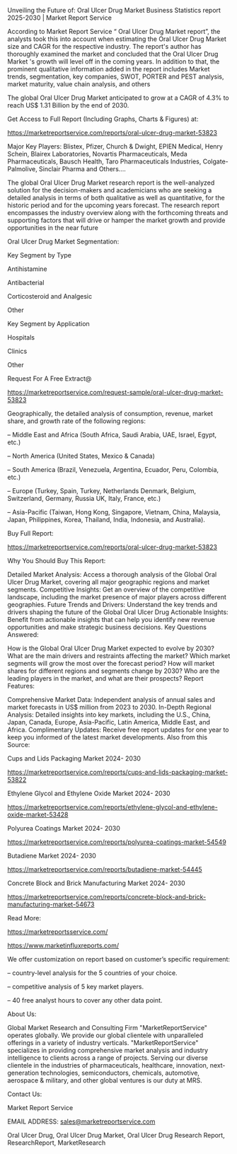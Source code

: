Unveiling the Future of: Oral Ulcer Drug Market Business Statistics report 2025-2030 | Market Report Service

According to Market Report Service “ Oral Ulcer Drug Market report”, the analysts took this into account when estimating the Oral Ulcer Drug Market size and CAGR for the respective industry. The report's author has thoroughly examined the market and concluded that the Oral Ulcer Drug Market 's growth will level off in the coming years. In addition to that, the prominent qualitative information added in the report includes Market trends, segmentation, key companies, SWOT, PORTER and PEST analysis, market maturity, value chain analysis, and others

The global Oral Ulcer Drug Market anticipated to grow at a CAGR of 4.3% to reach US$ 1.31 Billion by the end of 2030.

Get Access to Full Report (Including Graphs, Charts & Figures) at:

https://marketreportservice.com/reports/oral-ulcer-drug-market-53823

Major Key Players: Blistex, Pfizer, Church & Dwight, EPIEN Medical, Henry Schein, Blairex Laboratories, Novartis Pharmaceuticals, Meda Pharmaceuticals, Bausch Health, Taro Pharmaceuticals Industries, Colgate-Palmolive, Sinclair Pharma and Others….

The global Oral Ulcer Drug Market research report is the well-analyzed solution for the decision-makers and academicians who are seeking a detailed analysis in terms of both qualitative as well as quantitative, for the historic period and for the upcoming years forecast. The research report encompasses the industry overview along with the forthcoming threats and supporting factors that will drive or hamper the market growth and provide opportunities in the near future

Oral Ulcer Drug Market Segmentation:

Key Segment by Type

Antihistamine

Antibacterial

Corticosteroid and Analgesic

Other

Key Segment by Application

Hospitals

Clinics

Other

Request For A Free Extract@

https://marketreportservice.com/request-sample/oral-ulcer-drug-market-53823

Geographically, the detailed analysis of consumption, revenue, market share, and growth rate of the following regions:

– Middle East and Africa (South Africa, Saudi Arabia, UAE, Israel, Egypt, etc.)

– North America (United States, Mexico & Canada)

– South America (Brazil, Venezuela, Argentina, Ecuador, Peru, Colombia, etc.)

– Europe (Turkey, Spain, Turkey, Netherlands Denmark, Belgium, Switzerland, Germany, Russia UK, Italy, France, etc.)

– Asia-Pacific (Taiwan, Hong Kong, Singapore, Vietnam, China, Malaysia, Japan, Philippines, Korea, Thailand, India, Indonesia, and Australia).

Buy Full Report:

https://marketreportservice.com/reports/oral-ulcer-drug-market-53823

Why You Should Buy This Report:

Detailed Market Analysis: Access a thorough analysis of the Global Oral Ulcer Drug Market, covering all major geographic regions and market segments.
Competitive Insights: Get an overview of the competitive landscape, including the market presence of major players across different geographies.
Future Trends and Drivers: Understand the key trends and drivers shaping the future of the Global Oral Ulcer Drug
Actionable Insights: Benefit from actionable insights that can help you identify new revenue opportunities and make strategic business decisions.
Key Questions Answered:

How is the Global Oral Ulcer Drug Market expected to evolve by 2030?
What are the main drivers and restraints affecting the market?
Which market segments will grow the most over the forecast period?
How will market shares for different regions and segments change by 2030?
Who are the leading players in the market, and what are their prospects?
Report Features:

Comprehensive Market Data: Independent analysis of annual sales and market forecasts in US$ million from 2023 to 2030.
In-Depth Regional Analysis: Detailed insights into key markets, including the U.S., China, Japan, Canada, Europe, Asia-Pacific, Latin America, Middle East, and Africa.
Complimentary Updates: Receive free report updates for one year to keep you informed of the latest market developments.
Also from this Source:

Cups and Lids Packaging Market 2024- 2030

https://marketreportservice.com/reports/cups-and-lids-packaging-market-53822

Ethylene Glycol and Ethylene Oxide Market 2024- 2030

https://marketreportservice.com/reports/ethylene-glycol-and-ethylene-oxide-market-53428

Polyurea Coatings Market 2024- 2030

https://marketreportservice.com/reports/polyurea-coatings-market-54549

Butadiene Market 2024- 2030

https://marketreportservice.com/reports/butadiene-market-54445

Concrete Block and Brick Manufacturing Market 2024- 2030

https://marketreportservice.com/reports/concrete-block-and-brick-manufacturing-market-54673

Read More:

https://marketreportsservice.com/

https://www.marketinfluxreports.com/

We offer customization on report based on customer’s specific requirement:

– country-level analysis for the 5 countries of your choice.

– competitive analysis of 5 key market players.

– 40 free analyst hours to cover any other data point.

About Us:

Global Market Research and Consulting Firm "MarketReportService" operates globally. We provide our global clientele with unparalleled offerings in a variety of industry verticals. "MarketReportService" specializes in providing comprehensive market analysis and industry intelligence to clients across a range of projects. Serving our diverse clientele in the industries of pharmaceuticals, healthcare, innovation, next-generation technologies, semiconductors, chemicals, automotive, aerospace & military, and other global ventures is our duty at MRS.

Contact Us:

Market Report Service

EMAIL ADDRESS: sales@marketreportservice.com

Oral Ulcer Drug, Oral Ulcer Drug Market, Oral Ulcer Drug Research Report, ResearchReport, MarketResearch

